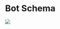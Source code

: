 # Bot Schema



![](https://lh5.googleusercontent.com/b-cbpfjyVe-snghacTCiRPW4kRs8CUKi2ZrM42HBeZjaXJRzxgja7WYEIa5iHajcQ0pcBjXJmvtI5IGRu6mKTdewz-htY9EgHkDIr0hUeXltIAqXyu-N2lr8tTUk_HyQQ0gi2ciG)


